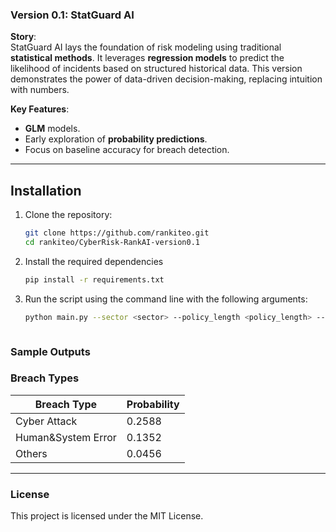 ### **Version 0.1: StatGuard AI**
**Story**:  
StatGuard AI lays the foundation of risk modeling using traditional **statistical methods**. It leverages **regression models** to predict the likelihood of incidents based on structured historical data. This version demonstrates the power of data-driven decision-making, replacing intuition with numbers.

**Key Features**:
- **GLM** models.
- Early exploration of **probability predictions**.
- Focus on baseline accuracy for breach detection.

---

## Installation

1. Clone the repository:
   ```bash
   git clone https://github.com/rankiteo.git
   cd rankiteo/CyberRisk-RankAI-version0.1

2. Install the required dependencies
   ```bash
   pip install -r requirements.txt

3. Run the script using the command line with the following arguments:
   ```bash
   python main.py --sector <sector> --policy_length <policy_length> --security_score <security_score> 



### **Sample Outputs**

### **Breach Types**

| **Breach Type** | **Probability**  
| --------------- | ---------------  
| Cyber Attack | 0.2588  
| Human&System Error | 0.1352  
| Others | 0.0456  


---

### **License**
This project is licensed under the MIT License.
